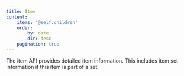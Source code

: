 ```yaml
---
title: Item
content:
    items: '@self.children'
    order:
        by: date
        dir: desc
    pagination: true
---
```


The item API provides detailed item information. This includes item set information if this item is part of a set.